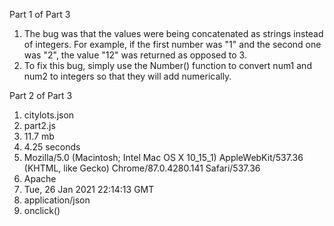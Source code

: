Part 1 of Part 3
1. The bug was that the values were being concatenated as strings instead of integers. For example, if the first number was "1" and the second one was "2", the value "12" was returned as opposed to 3.
2. To fix this bug, simply use the Number() function to convert num1 and num2 to integers so that they will add numerically. 

Part 2 of Part 3
1. citylots.json
2. part2.js
3. 11.7 mb
4. 4.25 seconds
5. Mozilla/5.0 (Macintosh; Intel Mac OS X 10_15_1) AppleWebKit/537.36 (KHTML, like Gecko) Chrome/87.0.4280.141 Safari/537.36
6. Apache
7. Tue, 26 Jan 2021 22:14:13 GMT
8. application/json
9. onclick()
